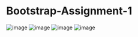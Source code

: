 # Bootstrap-Assignment-1
![image](https://user-images.githubusercontent.com/106248637/171555174-9abccda3-446a-465d-be66-05f6126752ec.png)
![image](https://user-images.githubusercontent.com/106248637/171555215-752712e2-1e23-4e77-a131-6ae1dff94fde.png)
![image](https://user-images.githubusercontent.com/106248637/171555255-ffac038a-1d16-45b3-a63d-cff9d0477720.png)
![image](https://user-images.githubusercontent.com/106248637/171555273-cd51d416-a3a7-458b-ac77-e45a41815ecf.png)
